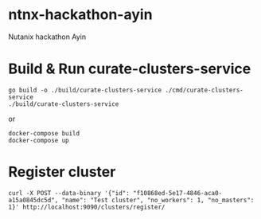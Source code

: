 # ntnx-hackathon-ayin
Nutanix hackathon Ayin 

# Build & Run curate-clusters-service

```
go build -o ./build/curate-clusters-service ./cmd/curate-clusters-service
./build/curate-clusters-service
```
or
```
docker-compose build
docker-compose up
```

# Register cluster

```
curl -X POST --data-binary '{"id": "f10868ed-5e17-4846-aca0-a15a0845dc5d", "name": "Test cluster", "no_workers": 1, "no_masters": 1}' http://localhost:9090/clusters/register/
```